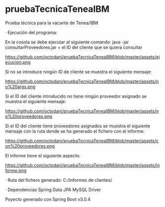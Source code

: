 # pruebaTecnicaTeneaIBM
Prueba técnica para la vacante de Tenea/IBM


· Ejecución del programa:

En la cosola se debe ejecutar al siguiente comando: java -jar consultarProveedores.jar + el ID del cliente que se quiera consultar

https://github.com/octodani/pruebaTecnicaTeneaIBM/blob/master/assets/ejecucion.png

Si no se introduce ningún ID de cliente se muestra el siguiente mensaje:

https://github.com/octodani/pruebaTecnicaTeneaIBM/blob/master/assets/no%20args.png

Si el ID del cliente introducido no tiene ningún proveedor asignado se muestra el siguiente mensaje:

https://github.com/octodani/pruebaTecnicaTeneaIBM/blob/master/assets/no%20proveedores.png

Si el ID del cliente tiene proveedores asignados se muestra el siguiente mensaje con la ruta donde se ha generado el fichero con el informe:

https://github.com/octodani/pruebaTecnicaTeneaIBM/blob/master/assets/con%20proveedores.png

El informe tiene el siguiente aspecto:

https://github.com/octodani/pruebaTecnicaTeneaIBM/blob/master/assets/informe.png

· Ruta del fichero generado: C:/Informes de clientes/

· Dependencias
Spring Data JPA
MySQL Driver

Poyecto generado con Spring Boot v3.0.4

